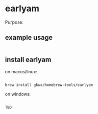 # earlyam

Purpose:


## example usage

```bash


```

## install earlyam


on macos/linux:
```bash

brew install gkwa/homebrew-tools/earlyam

```


on windows:

```powershell

TBD

```
